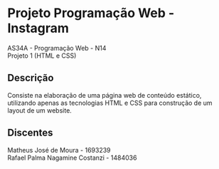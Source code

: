 # Projeto Programação Web - Instagram

AS34A - Programação Web - N14\
Projeto 1 (HTML e CSS)

## Descrição

Consiste na elaboração de uma página web de conteúdo estático,
utilizando apenas as tecnologias HTML e CSS para construção de um layout de um website.

## Discentes

Matheus José de Moura - 1693239\
Rafael Palma Nagamine Costanzi - 1484036
